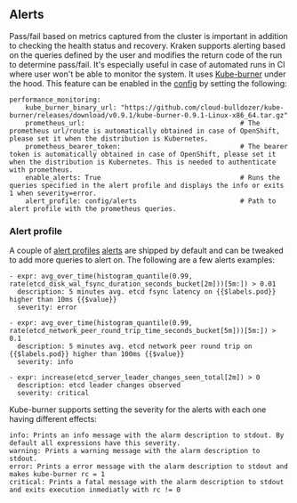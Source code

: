 ## Alerts

Pass/fail based on metrics captured from the cluster is important in addition to checking the health status and recovery. Kraken supports alerting based on the queries defined by the user and modifies the return code of the run to determine pass/fail. It's especially useful in case of automated runs in CI where user won't be able to monitor the system. It uses [Kube-burner](https://kube-burner.readthedocs.io/en/latest/) under the hood. This feature can be enabled in the [config](https://github.com/chaos-kubox/krkn/blob/main/config/config.yaml) by setting the following:

```
performance_monitoring:
    kube_burner_binary_url: "https://github.com/cloud-bulldozer/kube-burner/releases/download/v0.9.1/kube-burner-0.9.1-Linux-x86_64.tar.gz"
    prometheus_url:                                       # The prometheus url/route is automatically obtained in case of OpenShift, please set it when the distribution is Kubernetes.
    prometheus_bearer_token:                              # The bearer token is automatically obtained in case of OpenShift, please set it when the distribution is Kubernetes. This is needed to authenticate with prometheus.
    enable_alerts: True                                   # Runs the queries specified in the alert profile and displays the info or exits 1 when severity=error.
    alert_profile: config/alerts                          # Path to alert profile with the prometheus queries.
```

### Alert profile
A couple of [alert profiles](https://github.com/chaos-kubox/krkn/tree/main/config) [alerts](https://github.com/chaos-kubox/krkn/blob/main/config/alerts) are shipped by default and can be tweaked to add more queries to alert on. The following are a few alerts examples:

```
- expr: avg_over_time(histogram_quantile(0.99, rate(etcd_disk_wal_fsync_duration_seconds_bucket[2m]))[5m:]) > 0.01
  description: 5 minutes avg. etcd fsync latency on {{$labels.pod}} higher than 10ms {{$value}}
  severity: error

- expr: avg_over_time(histogram_quantile(0.99, rate(etcd_network_peer_round_trip_time_seconds_bucket[5m]))[5m:]) > 0.1
  description: 5 minutes avg. etcd network peer round trip on {{$labels.pod}} higher than 100ms {{$value}}
  severity: info

- expr: increase(etcd_server_leader_changes_seen_total[2m]) > 0
  description: etcd leader changes observed
  severity: critical
```

Kube-burner supports setting the severity for the alerts with each one having different effects:

```
info: Prints an info message with the alarm description to stdout. By default all expressions have this severity.
warning: Prints a warning message with the alarm description to stdout.
error: Prints a error message with the alarm description to stdout and makes kube-burner rc = 1
critical: Prints a fatal message with the alarm description to stdout and exits execution inmediatly with rc != 0
```
